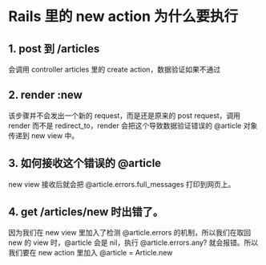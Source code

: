 # Rails 里的 new action 为什么要执行

## 1. post 到 /articles

会调用 controller articles 里的 create action，数据验证如果不通过

## 2. render :new

该步骤并不会发出一个新的 request，而是还是原来的 post request，调用 render 而不是 redirect_to，render 会把这个导致数据验证错误的 @article 对象传递到 new view 中。

## 3. 如何接收这个错误的 @article

new view 接收后就会把 @article.errors.full_messages 打印到网页上。

## 4. get /articles/new 时出错了。

因为我们在 new view 里加入了检测 @article.errors 的机制，所以我们在取回 new 的 view 时，@article 会是 nil，执行 @article.errors.any? 就会报错。所以我们要在 new action 里加入 @article = Article.new